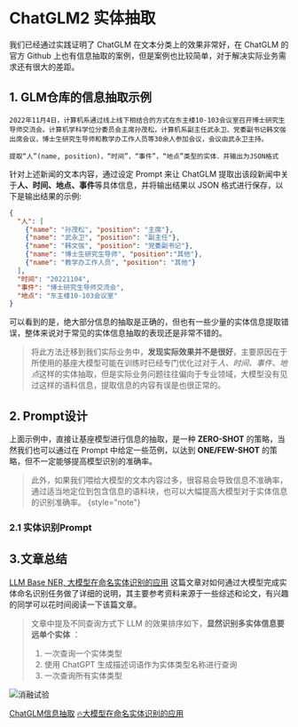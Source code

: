 # ChatGLM2 实体抽取

<show-structure depth="2" />

我们已经通过实践证明了 ChatGLM 在文本分类上的效果非常好，在 ChatGLM 的官方 Github 上也有信息抽取的案例，但是案例也比较简单，对于解决实际业务需求还有很大的差距。


## 1. GLM仓库的信息抽取示例


```Text
2022年11月4日，计算机系通过线上线下相结合的方式在东主楼10-103会议室召开博士研究生导师交流会。计算机学科学位分委员会主席孙茂松，计算机系副主任武永卫、党委副书记韩文弢出席会议，博士生研究生导师和教学办工作人员等30余人参加会议，会议由武永卫主持。

提取“人”(name, position)，“时间”，“事件”，“地点”类型的实体．并输出为JSON格式
```

针对上述新闻的文本内容，通过设定 Prompt 来让 ChatGLM 提取出该段新闻中关于**人、时间、地点、事件**等具体信息，并将输出结果以 JSON 格式进行保存，以下是输出结果的示例:

```json
{
  "人": [
    {"name": "孙茂松", "position": "主席"},
    {"name": "武永卫", "position": "副主任"},
    {"name": "韩文弢", "position": "党委副书记"},
    {"name": "博士生研究生导师", "position":"其他"},
    {"name": "教学办工作人员", "position": "其他"}
  ],
  "时间": "20221104",
  "事件": "博士研究生导师交流会",
  "地点": "东主楼10-103会议室"
}
```

可以看到的是，绝大部分信息的抽取是正确的，但也有一些少量的实体信息提取错误，整体来说对于常见的实体信息抽取的表现还是非常不错的。

> 将此方法迁移到我们实际业务中，**发现实际效果并不是很好**，主要原因在于所使用的基座大模型可能在训练时已经专门优化过对于*人、时间、事件、地点*这样的实体抽取，但是实际业务问题往往偏向于专业领域，大模型没有见过这样的语料信息，提取信息的内容有误是也很正常的。

## 2. Prompt设计

上面示例中，直接让基座模型进行信息的抽取，是一种 **ZERO-SHOT** 的策略，当然我们也可以通过在 Prompt 中给定一些范例，以达到 **ONE/FEW-SHOT** 的策略，但不一定能够提高模型识别的准确率。

> 此外，如果我们喂给大模型的文本内容过多，很容易会导致信息不准确率，通过适当地定位到包含信息的语料块，也可以大幅提高大模型对于实体信息的识别准确率。
{style="note"}


### 2.1 实体识别Prompt



## 3.文章总结

[LLM Base NER, 大模型在命名实体识别的应用](https://zhuanlan.zhihu.com/p/657982188) 这篇文章对如何通过大模型完成实体命名识别任务做了详细的说明，其主要参考资料来源于一些综述和论文，有兴趣的同学可以花时间阅读一下该篇文章。

> 文章中提及不同查询方式下 LLM 的效果排序如下，**显然识别多实体信息要远单个实体** ：
> 
> 1. 一次查询一个实体类型
> 2. 使用 ChatGPT 生成描述词语作为实体类型名称进行查询
> 3. 一次查询所有实体类型


![消融试验](https://pic2.zhimg.com/80/v2-81edc405bae74ab9edbd168a081c77ed_720w.webp)






<seealso>
<category ref="ref_github">
    <a href="https://github.com/THUDM/ChatGLM-6B">ChatGLM信息抽取</a>
</category>
<category ref="ref_docs">
    <a href="https://zhuanlan.zhihu.com/p/657982188">🔥大模型在命名实体识别的应用</a>
</category>
</seealso>


